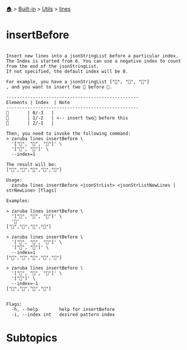 <!--startTocHeader-->
[🏠](../../../README.md) > [Built-in](../../README.md) > [Utils](../README.md) > [lines](README.md)
# insertBefore
<!--endTocHeader-->

```

Insert new lines into a jsonStringList before a particular index.
The Index is started from 0. You can use a negative index to count from the end of the jsonStringList.
If not specified, the default index will be 0.

For example, you have a jsonStringList ["🍊", "🍓", "🍇"]
, and you want to insert two 🍕 before 🍓.

--------------------------------------------------
Elements | Index  | Note
--------------------------------------------------
🍊       | 0/-3   |
🍓       | 1/-2   | <-- insert two🍕 before this
🍇       | 2/-1   |

Then, you need to invoke the following command:
> zaruba lines insertBefore \
  '["🍊", "🍓", "🍇"]' \
  '["🍕", "🍕"]' \
  --index=1

The result will be:
["🍊","🍕","🍕","🍓","🍇"]

Usage:
  zaruba lines insertBefore <jsonStrList> <jsonStrListNewLines | strNewLine> [flags]

Examples:

> zaruba lines insertBefore \
  '["🍊", "🍓", "🍇"]' \
  '🍕'
["🍕","🍊","🍓","🍇"]

> zaruba lines insertBefore \
  '["🍊", "🍓", "🍇"]' \
  '["🍕", "🍕"]' \
  --index=1
["🍊","🍕","🍕","🍓","🍇"]

> zaruba lines insertBefore \
  '["🍊", "🍓", "🍇"]' \
  '["🍕"]' \
  --index=-1
["🍊","🍓","🍕","🍇"]


Flags:
  -h, --help        help for insertBefore
  -i, --index int   desired pattern index

```

# Subtopics
<!--startTocSubtopic-->
<!--endTocSubtopic-->